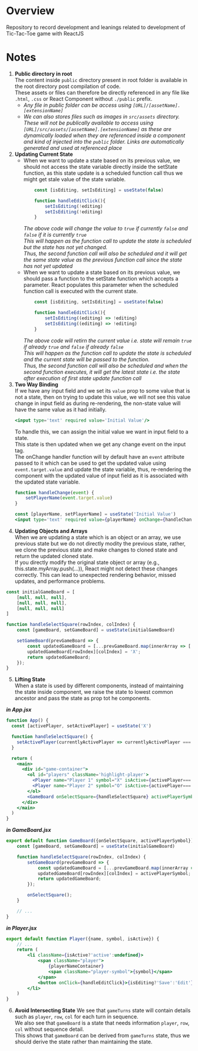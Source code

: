 # Overview
Repository to record development and leanings related to development of Tic-Tac-Toe game with ReactJS

# Notes
1. **Public directory in root**  
The content inside `public` directory present in root folder is available in the root directory post compilation of code.  
These assets or files can therefore be directly referenced in any file like `.html`, `.css` or React Component without `./public` prefix.  
    - *Any file in public folder can be access using `[URL]/[assetName].[extensionName]`*  
    - *We can also stores files such as images in `src/assets` directory. These will not be publically available to access using `[URL]/src/assets/[assetName].[extensionName]` as these are dynamically loaded when they are referenced inside a component and kind of injected into the `public` folder. Links are automatically generated and used at referenced place*
2. **Updating Current State**  
    - When we want to update a state based on its previous value, we should not access the state variable directly inside the setState function, as this state update is a scheduled function call thus we might get stale value of the state variable.  
        ```jsx
            const [isEditing, setIsEditing] = useState(false)

            function handleEditClick(){
                setIsEditing(!editing)
                setIsEditing(!editing)
            }
        ```
        *The above code will change the value to `true` if currently `false` and `false` if it is currently `true`  
        This will happen as the function call to update the state is scheduled but the state has not yet changed.  
        Thus, the second function call will also be scheduled and it will get the same state value as the previous function call since the state has not yet updated*  
    - When we want to update a state based on its previous value, we should pass a function to the setState function which accepts a parameter. React populates this parameter when the scheduled function call is executed with the current state.  
        ```jsx
            const [isEditing, setIsEditing] = useState(false)

            function handleEditClick(){
                setIsEditing((editing) => !editing)
                setIsEditing((editing) => !editing)
            }
        ```
        *The above code will retirn the current value i.e. state will remain `true` if already `true` and `false` if already `false`  
        This will happen as the function call to update the state is scheduled and the current state will be passed to the function.  
        Thus, the second function call will also be scheduled and when the second function executes, it will get the latest state i.e. the state after execution of first state update function call*  
3. **Two Way Binding**  
If we have any input field and we set its `value` prop to some value that is not a state, then on trying to update this value, we will not see this value change in input field as during re-rendering, the non-state value will have the same value as it had initially.  
    ```jsx
    <input type='text' required value='Initial Value'/>
    ```
    To handle this, we can assign the initial value we want in input field to a state.  
    This state is then updated when we get any change event on the input tag.  
    The onChange handler function will by default have an `event` attribute passed to it which can be used to get the updated value using `event.target.value` and update the state variable, thus, re-rendering the component with the updated value of input field as it is associated with the updated state variable.
    ```jsx
    function handleChange(event) {
        setPlayerName(event.target.value)
    }

    const [playerName, setPlayerName] = useState('Initial Value')
    <input type='text' required value={playerName} onChange={handleChange}/>
    ```
4. **Updating Objects and Arrays**  
When we are updating a state which is an object or an array, we use previous state but we do not directly modity the previous state, rather, we clone the previous state and make changes to cloned state and return the updated cloned state.  
If you directly modify the original state object or array (e.g., this.state.myArray.push(...)), React might not detect these changes correctly. This can lead to unexpected rendering behavior, missed updates, and performance problems.  
```jsx
const initialGameBoard = [
    [null, null, null],
    [null, null, null],
    [null, null, null]
]

function handleSelectSquare(rowIndex, colIndex) {   
    const [gameBoard, setGameBoard] = useState(initialGameBoard)

    setGameBoard(prevGameBoard => {
        const updatedGameBoard = [...prevGameBoard.map(innerArray => [...innerArray])]
        updatedGameBoard[rowIndex][colIndex] = 'X';
        return updatedGameBoard;
    });
}
```
5. **Lifting State**  
When a state is used by different components, instead of maintaining the state inside component, we raise the state to lowest common ancestor and pass the state as prop tot he components.  

***in App.jsx***
```jsx
function App() {
  const [activePlayer, setActivePlayer] = useState('X')

  function handleSelectSquare() {
    setActivePlayer(currentlyActivePlayer => currentlyActivePlayer === 'X'?'O':'X')
  }

  return (
    <main>
      <div id="game-container">
        <ol id="players" className='highlight-player'>
          <Player name="Player 1" symbol="X" isActive={activePlayer==='X'}/>
          <Player name="Player 2" symbol="O" isActive={activePlayer==='O'}/>
        </ol>
        <GameBoard onSelectSquare={handleSelectSquare} activePlayerSymbol={activePlayer}/>
      </div>
    </main>
  )
}
```

***in GameBoard.jsx***
```jsx
export default function GameBoard({onSelectSquare, activePlayerSymbol}){
    const [gameBoard, setGameBoard] = useState(initialGameBoard)

    function handleSelectSquare(rowIndex, colIndex) {
        setGameBoard(prevGameBoard => {
            const updatedGameBoard = [...prevGameBoard.map(innerArray => [...innerArray])]
            updatedGameBoard[rowIndex][colIndex] = activePlayerSymbol;
            return updatedGameBoard;
        });

        onSelectSquare();
    }

    // ...
}
```

***in Player.jsx***
```jsx
export default function Player({name, symbol, isActive}) {
    // ...
    return (
        <li className={isActive?'active':undefined}>
            <span className="player">
                {playerNameContainer}
                <span className="player-symbol">{symbol}</span>
            </span>
            <button onClick={handleEditClick}>{isEditing?'Save':'Edit'}</button>
        </li>
    )
}
```
6. **Avoid Intersecting State**
We see that `gameTurns` state will contain details such as `player`, `row`, `col` for each turn in sequence.  
We also see that `gameBoard` is a state that needs information `player`, `row`, `col` without sequence detail.  
This shows that `gameBoard` can be derived from `gameTurns` state, thus we should derive the state rather than maintaining the state.   
